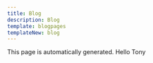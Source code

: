 ```yaml
---
title: Blog
description: Blog
template: blogpages
templateNew: blog
---
```

This page is automatically generated. Hello Tony
